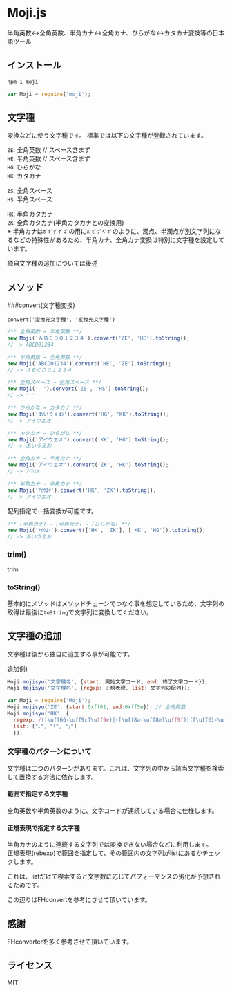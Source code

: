 Moji.js
=======

半角英数↔全角英数、半角カナ↔全角カナ、ひらがな↔カタカナ変換等の日本語ツール

インストール
------------

```javascript
npm i moji
```

```javascript
var Moji = require('moji');
```

文字種
------

変換などに使う文字種です。 標準では以下の文字種が登録されています。

`ZE`: 全角英数 // スペース含まず  
`HE`: 半角英数 // スペース含まず  
`HG`: ひらがな  
`KK`: カタカナ

`ZS`: 全角スペース  
`HS`: 半角スペース

`HK`: 半角カタカナ  
`ZK`: 全角カタカナ(半角カタカナとの変換用)  
※ 半角カナは`ｶﾞｷﾞｸﾞｹﾞｺﾞ`の用に`ﾊﾟﾋﾟﾌﾟﾍﾟﾎﾟ`のように、濁点、半濁点が別文字列になるなどの特殊性があるため、半角カナ、全角カナ変換は特別に文字種を設定しています。

独自文字種の追加については後述

メソッド
--------

###convert(文字種変換)

`convert('変換元文字種', '変換先文字種')`

```javascript
/** 全角英数 → 半角英数 **/
new Moji('ＡＢＣＤ０１２３４').convert('ZE', 'HE').toString();
// -> ABCD01234

/** 半角英数 → 全角英数 **/
new Moji('ABCD01234').convert('HE', 'ZE').toString();
// -> ＡＢＣＤ０１２３４

/** 全角スペース → 全角スペース **/
new Moji('　').convert('ZS', 'HS').toString();
// -> ' '

/** ひらがな → カタカナ **/
new Moji('あいうえお').convert('HG', 'KK').toString();
// -> アイウエオ

/** カタカナ → ひらがな **/
new Moji('アイウエオ').convert('KK', 'HG').toString();
// -> あいうえお

/** 全角カナ → 半角カナ **/
new Moji('アイウエオ').convert('ZK', 'HK').toString();
// -> ｱｲｳｴｵ

/** 半角カナ → 全角カナ **/
new Moji('ｱｲｳｴｵ').convert('HK', 'ZK').toString(),
// -> アイウエオ
```

配列指定で一括変換が可能です。

```javascript
/** [半角カナ] → [全角カナ] → [ひらがな] **/
new Moji('ｱｲｳｴｵ').convert(['HK', 'ZK'], ['KK', 'HG']).toString();
// -> あいうえお
```

### trim()

trim

### toString()

基本的にメソッドはメソッドチェーンでつなぐ事を想定しているため、文字列の取得は最後に`toString`で文字列に変換してください。

文字種の追加
------------

文字種は後から独自に追加する事が可能です。

追加例)

```javascript
Moji.mojisyu('文字種名', {start: 開始文字コード, end: 終了文字コード});
Moji.mojisyu('文字種名', {regxp: 正規表現, list: 文字列の配列});
```

```javascript
var Moji = require('Moji');
Moji.mojisyu('ZE', {start:0xff01, end:0xff5e}); // 全角英数
Moji.mojisyu('HK', {
  regexp: /([\uff66-\uff9c]\uff9e)|([\uff8a-\uff8e]\uff9f)|([\uff61-\uff9f])/g,
  list: ["｡", "｢", "｣"]
  });
```

### 文字種のパターンについて

文字種は二つのパターンがあります。これは、文字列の中から該当文字種を検索して置換する方法に依存します。

#### 範囲で指定する文字種

全角英数や半角英数のように、文字コードが連続している場合に仕様します。

#### 正規表現で指定する文字種

半角カナのように連続する文字列では変換できない場合などに利用します。  
正規表現(rebexp)で範囲を指定して、その範囲内の文字列がlistにあるかチェックします。

これは、listだけで検索すると文字数に応じてパフォーマンスの劣化が予想されるためです。

この辺りはFHconvertを参考にさせて頂いています。

感謝
----

FHconverterを多く参考させて頂いています。

ライセンス
----------

MIT
